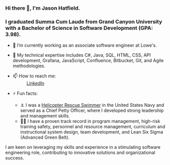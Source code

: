 ### Hi there 👋, I'm Jason Hatfield.

### I graduated Summa Cum Laude from Grand Canyon University with a Bachelor of Science in Software Development (GPA: 3.98).

- 🔭 I’m currently working as an associate software engineer at Lowe's.
- 🌱 My technical expertise includes C#, Java, SQL, HTML, CSS, API development, Grafana, JavaScript, Confluence, Bitbucket, Git, and Agile methodologies.
- 📫 How to reach me: <br>
&nbsp;&nbsp;&nbsp;&nbsp;&nbsp;&nbsp;&nbsp;&nbsp;&nbsp;&nbsp; [LinkedIn](https://www.linkedin.com/in/jason-hatfield/)

- ⚡ Fun facts: <br>
  - :anchor: I was a [Helicopter Rescue Swimmer](https://www.navy.com/careers/aviation-rescue-swimmer) in the United States Navy and served as a Chief Petty Officer, where I developed strong leadership and management skills.
  - 👨‍💼 I have a proven track record in program management, high-risk training safety, personnel and resource management, curriculum and instructional system design, team development, and Lean Six Sigma (Advanced Green Belt).

I am keen on leveraging my skills and experience in a stimulating software engineering role, contributing to innovative solutions and organizational success.
